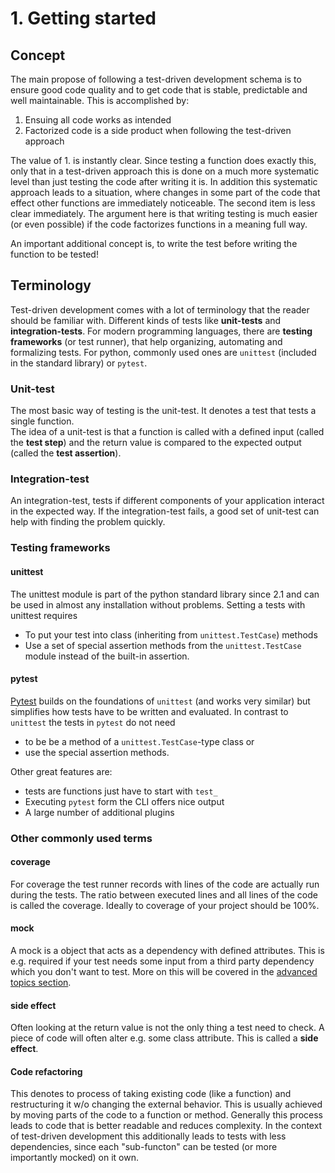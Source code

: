 # 1. Getting started

## Concept



The main propose of following a test-driven development schema is to ensure good code quality and to get code that is stable, predictable and well maintainable.
This is accomplished by:

1. Ensuing all code works as intended
2. Factorized code is a side product when following the test-driven approach

The value of 1. is instantly clear. Since testing a function does exactly this, only that in a test-driven approach this is done on a much more systematic level than just testing the code after writing it is. In addition this systematic approach leads to a situation, where changes in some part of the code that effect other functions are immediately noticeable.
The second item is less clear immediately. The argument here is that writing testing is much easier (or even possible) if the code factorizes functions in a meaning full way.

An important additional concept is, to write the test before writing the function to be tested!

## Terminology
Test-driven development comes with a lot of terminology that the reader should be familiar with. Different kinds of tests like **unit-tests** and **integration-tests**. 
For modern programming languages, there are **testing frameworks** (or test runner), that help organizing, automating and formalizing tests. For python, commonly used ones are `unittest` (included in the standard library) or `pytest`.

### Unit-test
The most basic way of testing is the unit-test. It denotes a test that tests a single function.     
The idea of a unit-test is that a function is called with a defined input (called the **test step**) and the return value is compared to the expected output (called the **test assertion**). 

### Integration-test
An integration-test, tests if different components of your application interact in the expected way. If the integration-test fails, a good set of unit-test can help with finding the problem quickly.

### Testing frameworks

#### unittest 
The unittest module is part of the python standard library since 2.1 and can be used in almost any installation without problems. Setting a tests with unittest requires 

- To put your test into class (inheriting from `unittest.TestCase`) methods 
- Use a set of special assertion methods from the `unittest.TestCase` module instead of the built-in assertion.


#### pytest
[Pytest](https://pytest.org/en/latest/) builds on the foundations of `unittest` (and works very similar) but simplifies how tests have to be written and evaluated. In contrast to `unittest` the tests in `pytest` do not need 

- to be be a method of a `unittest.TestCase`-type class or 
- use the special assertion methods.

Other great features are:

- tests are functions just have to start with `test_`
- Executing `pytest` form the CLI offers nice output 
- A large number of additional plugins

### Other commonly used terms

#### coverage
For coverage the test runner records with lines of the code are actually run during the tests. The ratio between executed lines and all lines of the code is called the coverage. Ideally to coverage of your project should be 100%.

#### mock
A mock is a object that acts as a dependency with defined attributes. This is e.g. required if your test needs some input from a third party dependency which you don't want to test. More on this will be covered in the [advanced topics section](advanced_topics.md).

#### side effect
Often looking at the return value is not the only thing a test need to check. A piece of code will often alter e.g. some class attribute. This is called a **side effect**.

#### Code refactoring
This denotes to process of taking existing code (like a function) and restructuring it w/o changing the external behavior. This is usually achieved by moving parts of the code to a function or method. Generally this process leads to code that is better readable and reduces complexity. In the context of test-driven development this additionally leads to tests with less dependencies, since each "sub-functon" can be tested (or more importantly mocked) on it own.



